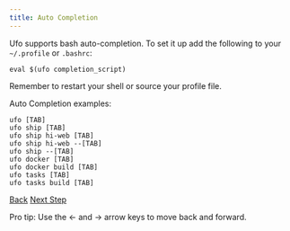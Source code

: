 ```yaml
---
title: Auto Completion
---
```


Ufo supports bash auto-completion.  To set it up add the following to your `~/.profile` or `.bashrc`:

```
eval $(ufo completion_script)
```

Remember to restart your shell or source your profile file.

Auto Completion examples:

```
ufo [TAB]
ufo ship [TAB]
ufo ship hi-web [TAB]
ufo ship hi-web --[TAB]
ufo ship --[TAB]
ufo docker [TAB]
ufo docker build [TAB]
ufo tasks [TAB]
ufo tasks build [TAB]
```

<a id="prev" class="btn btn-basic" href="{% link _docs/conventions.md %}">Back</a>
<a id="next" class="btn btn-primary" href="{% link _docs/run-in-pieces.md %}">Next Step</a>
<p class="keyboard-tip">Pro tip: Use the <- and -> arrow keys to move back and forward.</p>
